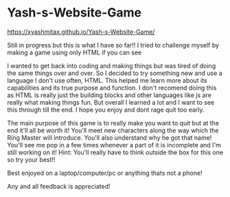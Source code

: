 # Yash-s-Website-Game

https://xyashmitax.github.io/Yash-s-Website-Game/

Still in progress but this is what I have so far!! I tried to challenge myself by making a game using only HTML if you can see

I wanted to get back into coding and making things but was tired of doing the same things over and over. So I decided to try something new and use a language I don't use often, HTML. This helped me learn more about its capabilities and its true purpose and function. I don't recomend doing this as HTML is really just the building blocks and other languages like js are really what making things fun. But overall I learned a lot and I want to see this through till the end. I hope you enjoy and dont rage quit too early.

The main purpose of this game is to really make you want to quit but at the end it'll all be worth it! You'll meet new characters along the way which the Ring Master will introduce. You'll also understand why he got that name! You'll see me pop in a few times whenever a part of it is incomplete and I'm still working on it! Hint: You'll really have to think outside the box for this one so try your best!!

Best enjoyed on a laptop/computer/pc or anything thats not a phone! 

Any and all feedback is appreciated!
